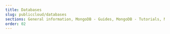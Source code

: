 ```yaml
---
title: Databases
slug: publiccloud/databases
sections: General information, MongoDB - Guides, MongoDB - Tutorials, MySQL - Guides, MySQL - Tutorials, PostgreSQL - Guides, PostgreSQL - Tutorials, Redis - Guides, Redis - Tutorials, Kafka, Kafka MirrorMaker, Kafka Connect - Guides, OpenSearch
order: 02
---
```

